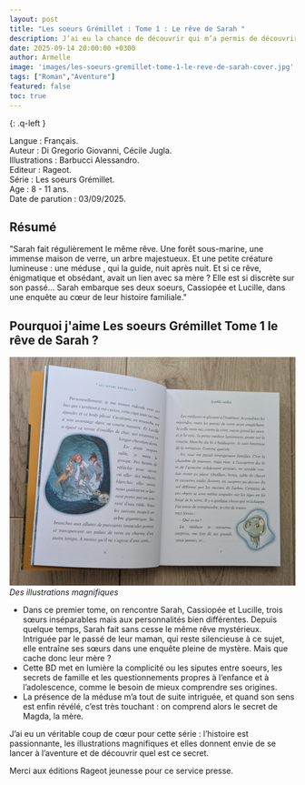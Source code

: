 ```yaml
---
layout: post
title: "Les soeurs Grémillet : Tome 1 : Le rêve de Sarah "
description: J’ai eu la chance de découvrir qui m’a permis de découvrir la version romancée de la BD grâce à un service presse des éditions Rageot Jeunesse… et ce fut une très belle découverte.
date: 2025-09-14 20:00:00 +0300
author: Armelle
image: 'images/les-soeurs-gremillet-tome-1-le-reve-de-sarah-cover.jpg'
tags: ["Roman","Aventure"]
featured: false
toc: true
---
```


{: .q-left }

Langue : Français.  
Auteur : Di Gregorio Giovanni, Cécile Jugla.  
Illustrations : Barbucci Alessandro.                 
Editeur : Rageot.  
Série : Les soeurs Grémillet.              
Age : 8 - 11 ans.                           
Date de parution : 03/09/2025.         

## Résumé

"Sarah fait régulièrement le même rêve. Une forêt sous-marine, une immense maison de verre, un arbre majestueux. Et une petite créature lumineuse : une méduse , qui la guide, nuit après nuit. Et si ce rêve, énigmatique et obsédant, avait un lien avec sa mère ? Elle est si discrète sur son passé... Sarah embarque ses deux soeurs, Cassiopée et Lucille, dans une enquête au cœur de leur histoire familiale." 

## Pourquoi j'aime Les soeurs Grémillet Tome 1 le rêve de Sarah ?

![Des illustrations magnifiques](images/les-soeurs-gremillet-tome-1-le-reve-de-sarah-int.jpg)
*Des illustrations magnifiques*
- Dans ce premier tome, on rencontre Sarah, Cassiopée et Lucille, trois sœurs inséparables mais aux personnalités bien différentes. Depuis quelque temps, Sarah fait sans cesse le même rêve mystérieux. Intriguée par le passé de leur maman, qui reste silencieuse à ce sujet, elle entraîne ses sœurs dans une enquête pleine de mystère. Mais que cache donc leur mère ?
- Cette BD met en lumière la complicité ou les siputes entre soeurs, les secrets de famille et les questionnements propres à l’enfance et à l’adolescence, comme le besoin de mieux comprendre ses origines.
- La présence de la méduse m’a tout de suite intriguée, et quand son sens est enfin révélé, c’est très touchant : on comprend alors le secret de Magda, la mère.

J’ai eu un véritable coup de cœur pour cette série : l’histoire est passionnante, les illustrations magnifiques et elles donnent envie de se lancer à l’aventure et de découvrir quel est ce secret.

Merci aux éditions Rageot jeunesse pour ce service presse.





